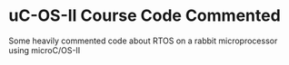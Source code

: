 # uC-OS-II Course Code Commented
Some heavily commented code about RTOS on a rabbit microprocessor using microC/OS-II 
